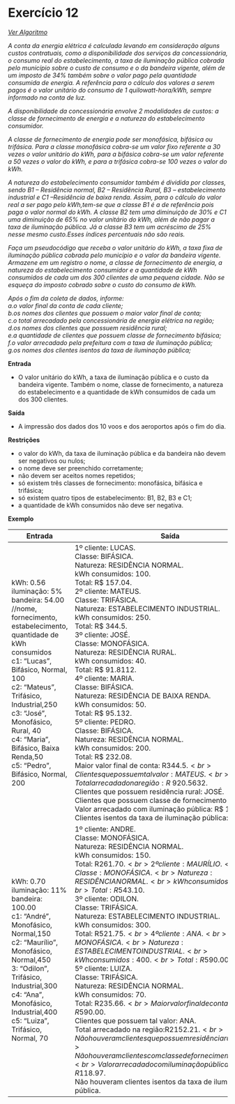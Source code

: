 # Exercício 12

[*Ver Algoritmo*](Algoritmo12.md)

 *A conta da energia elétrica é calculada levando em consideração alguns custos contratuais, como a disponibilidade dos serviços da concessionária, o consumo real do estabelecimento, a taxa de iluminação pública cobrada pelo município sobre o custo de consumo e o da bandeira vigente, além de um imposto de 34% também sobre o valor pago pela quantidade consumida de energia. A referência para o cálculo dos valores a serem pagos é o valor unitário do consumo de 1 quilowatt-hora/kWh, sempre informado na conta de luz.*

*A disponibilidade da concessionária envolve 2 modalidades de custos: a classe de fornecimento de energia e a natureza do estabelecimento consumidor.*

*A classe de fornecimento de energia pode ser monofásica, bifásica ou trifásica. Para a classe monofásica cobra-se um valor fixo referente a 30 vezes o valor unitário do kWh, para a bifásica cobra-se um valor referente a 50 vezes o valor do kWh, e para a trifásica cobra-se 100 vezes o valor do kWh.*

*A natureza do estabelecimento consumidor também é dividida por classes, sendo B1 – Residência normal, B2 – Residência Rural, B3 – estabelecimento industrial e C1 –Residência de baixa renda. Assim, para o cálculo do valor real a ser pago pelo kWh,tem-se que a classe B1 é a de referência pois paga o valor normal do kWh. A classe B2 tem uma diminuição de 30% e C1 uma diminuição de 65% no valor unitário do kWh, além de não pagar a taxa de iluminação pública. Já a classe B3 tem um acréscimo de 25% nesse mesmo custo.Esses índices percentuais não são reais.*

*Faça um pseudocódigo que receba o valor unitário do kWh, a taxa fixa de iluminação pública cobrada pelo município e o valor da bandeira vigente. Armazene em um registro o nome, a classe de fornecimento de energia, a natureza do estabelecimento consumidor e a quantidade de kWh consumidos de cada um dos 300 clientes de uma pequena cidade. Não se esqueça do imposto cobrado sobre o custo do consumo de kWh.*

*Após o fim da coleta de dados, informe:<br>a.o valor final da conta de cada cliente;<br>b.os nomes dos clientes que possuem o maior valor final de conta;<br>c.o total arrecadado pela concessionária de energia elétrica na região; <br>d.os nomes dos clientes que possuem residência rural;<br>e.a quantidade de clientes que possuem classe de fornecimento bifásica;<br>f.o valor arrecadado pela prefeitura com a taxa de iluminação pública;<br>g.os nomes dos clientes isentos da taxa de iluminação pública;*

**Entrada**

- O valor unitário do kWh, a taxa de iluminação pública e o custo da bandeira vigente. Também o nome, classe de fornecimento, a natureza do estabelecimento e a quantidade de kWh consumidos de cada um dos 300 clientes.

**Saída**

- A impressão dos dados dos 10 voos e dos aeroportos após o fim do dia.

**Restrições**

- o valor do kWh, da taxa de iluminação pública e da bandeira não devem ser negativos ou nulos; 
- o nome deve ser preenchido corretamente;
- não devem ser aceitos nomes repetidos;
- só existem três classes de fornecimento: monofásica, bifásica e trifásica;
- só existem quatro tipos de estabelecimento: B1, B2, B3 e C1;
- a quantidade de kWh consumidos não deve ser negativa.

**Exemplo**

| Entrada | Saída |
|-|-|
|kWh: 0.56<br>iluminação: 5%<br>bandeira: 54.00<br>//nome, fornecimento, estabelecimento, quantidade de kWh consumidos<br>c1: “Lucas”, Bifásico, Normal, 100<br>c2: “Mateus”, Trifásico, Industrial,250<br>c3: “José”, Monofásico, Rural, 40<br>c4: “Maria”, Bifásico, Baixa Renda,50<br>c5: “Pedro”, Bifásico, Normal, 200|1º cliente: LUCAS.<br>Classe: BIFÁSICA.<br>Natureza: RESIDÊNCIA NORMAL.<br>kWh consumidos: 100.<br>Total: R$ 157.04.<br>2º cliente: MATEUS.<br>Classe: TRIFÁSICA.<br>Natureza: ESTABELECIMENTO INDUSTRIAL.<br>kWh consumidos: 250.<br>Total: R$ 344.5.<br>3º cliente: JOSÉ.<br>Classe: MONOFÁSICA.<br>Natureza: RESIDÊNCIA RURAL.<br>kWh consumidos: 40.<br>Total: R$ 91.8112.<br>4º cliente: MARIA.<br>Classe: BIFÁSICA.<br>Natureza: RESIDÊNCIA DE BAIXA RENDA.<br>kWh consumidos: 50.<br>Total: R$ 95.132.<br>5º cliente: PEDRO.<br>Classe: BIFÁSICA.<br>Natureza: RESIDÊNCIA NORMAL.<br>kWh consumidos: 200.<br>Total: R$ 232.08.<br>Maior valor final de conta: R$344.5.<br>Clientes que possuem tal valor:MATEUS.<br>Total arrecadado na região: R$ 920.5632.<br>Clientes que possuem residência rural: JOSÉ.<br>Clientes que possuem classe de fornecimento bifásica: 3.<br> Valor arrecadado com iluminação pública: R$ 17.934.<br>Clientes isentos da taxa de iluminação pública: MARIA.|
|kWh: 0.70<br>iluminação: 11%<br>bandeira: 100.00<br>c1: “André”, Monofásico, Normal,150<br>c2: “Maurílio”, Monofásico, Normal,450<br>3: “Odilon”, Trifásico, Industrial,300<br>c4: “Ana”, Monofásico, Industrial,400<br>c5: “Luiza”, Trifásico, Normal, 70|1º cliente: ANDRE.<br>Classe: MONOFÁSICA.<br>Natureza: RESIDÊNCIA NORMAL.<br>kWh consumidos: 150.<br>Total: R$261.70.<br>2º cliente: MAURÍLIO.<br>Classe: MONOFÁSICA.<br>Natureza: RESIDÊNCIA NORMAL.<br>kWh consumidos: 450.<br>Total: R$543.10.<br>3º cliente: ODILON.<br>Classe: TRIFÁSICA.<br>Natureza: ESTABELECIMENTO INDUSTRIAL.<br>kWh consumidos: 300.<br>Total: R$521.75.<br>4º cliente: ANA.<br>Classe: MONOFÁSICA.<br>Natureza: ESTABELECIMENTO INDUSTRIAL.<br>kWh consumidos: 400.<br>Total: R$590.00.<br>5º cliente: LUIZA.<br>Classe: TRIFÁSICA.<br>Natureza: RESIDÊNCIA NORMAL.<br>kWh consumidos: 70.<br>Total: R$235.66.<br>Maior valor final de conta:<br>R$590.00.<br>Clientes que possuem tal valor: ANA.<br>Total arrecadado na região:R$2152.21.<br>Não houveram clientes que possuem residência rural.<br>Não houveram clientes com classe de fornecimento bifásica.<br>Valor arrecadado com iluminação pública: R$118.97.<br>Não houveram clientes isentos da taxa de iluminação pública.|
